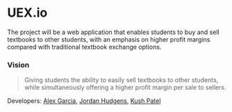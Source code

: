 UEX.io
======

The project will be a web application that enables students to buy and sell textbooks to other students, with an emphasis on higher profit margins compared with traditional textbook exchange options.

### Vision
> Giving students the ability to easily sell textbooks to other students, while simultaneously offering a higher profit margin per sale to sellers.

Developers: [Alex Garcia](https://github.com/alejandro9561), [Jordan Hudgens](https://github.com/jordanhudgens), [Kush Patel](https://github.com/lasanster)